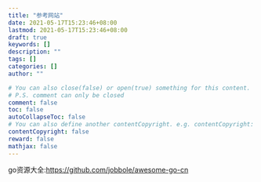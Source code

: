 ```yaml
---
title: "参考网站"
date: 2021-05-17T15:23:46+08:00
lastmod: 2021-05-17T15:23:46+08:00
draft: true
keywords: []
description: ""
tags: []
categories: []
author: ""

# You can also close(false) or open(true) something for this content.
# P.S. comment can only be closed
comment: false
toc: false
autoCollapseToc: false
# You can also define another contentCopyright. e.g. contentCopyright: "This is another copyright."
contentCopyright: false
reward: false
mathjax: false
---
```


<!--more-->
go资源大全:https://github.com/jobbole/awesome-go-cn